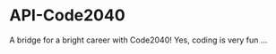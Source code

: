 API-Code2040
============

A bridge for a bright career with Code2040! 
Yes, coding is very fun ...
